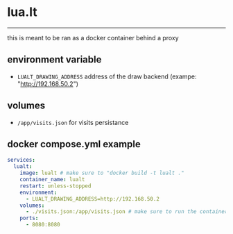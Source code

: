 # lua.lt
---

this is meant to be ran as a docker container behind a proxy

## environment variable
 * `LUALT_DRAWING_ADDRESS` address of the draw backend (exampe: "http://192.168.50.2")

## volumes
 * `/app/visits.json` for visits persistance

## docker compose.yml example
```yaml
services:
  lualt:
    image: lualt # make sure to "docker build -t lualt ."
    container_name: lualt
    restart: unless-stopped
    environment:
      - LUALT_DRAWING_ADDRESS=http://192.168.50.2
    volumes:
      - ./visits.json:/app/visits.json # make sure to run the container and copy the file before mounting
    ports:
      - 8080:8080
```
